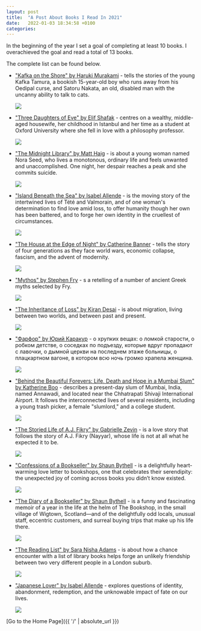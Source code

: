 ```yaml
---
layout: post
title:  "A Post About Books I Read In 2021"
date:   2022-01-03 18:34:58 +0100
categories: 
---
```


In the beginning of the year I set a goal of completing at least 10 books. I overachieved the goal and read a total of 13 books. 

The complete list can be found below.

<ul>
  <li> <p><a href="https://www.goodreads.com/book/show/4929.Kafka_on_the_Shore" title="hp">"Kafka on the Shore" by Haruki Murakami</a> - tells the stories of the young Kafka Tamura, a bookish 15-year-old boy who runs away from his Oedipal curse, and Satoru Nakata, an old, disabled man with the uncanny ability to talk to cats.</p> 
<p><img src="https://i.gr-assets.com/images/S/compressed.photo.goodreads.com/books/1429638085l/4929.jpg"/></p>   
  </li>
</ul>

<ul>
  <li><p><a href="https://www.goodreads.com/book/show/36429751-three-daughters-of-eve?ac=1&from_search=true&qid=LT0YVubdZF&rank=1" title="hp">"Three Daughters of Eve" by Elif Shafak</a> - centres on a wealthy, middle-aged housewife, her childhood in Istanbul and her time as a student at Oxford University where she fell in love with a philosophy professor.</p> 
<p><img src="https://i.gr-assets.com/images/S/compressed.photo.goodreads.com/books/1508262311l/36429751._SY475_.jpg"/></p> 
  </li>
</ul>

<ul>
  <li><p><a href="https://www.goodreads.com/book/show/52578297-the-midnight-library?ac=1&from_search=true&qid=Eewjb8aGzu&rank=1" title="hp">"The Midnight Library" by Matt Haig</a> - is about a young woman named Nora Seed, who lives a monotonous, ordinary life and feels unwanted and unaccomplished. One night, her despair reaches a peak and she commits suicide.</p> 
<p><img src="https://i.gr-assets.com/images/S/compressed.photo.goodreads.com/books/1602190253l/52578297.jpg"/></p> 
  </li>
</ul>

<ul>
  <li><p><a href="https://www.goodreads.com/book/show/7005479-island-beneath-the-sea?ac=1&from_search=true&qid=TwKXEggvSn&rank=1" title="hp">"Island Beneath the Sea" by Isabel Allende</a> - is the moving story of the intertwined lives of Tété and Valmorain, and of one woman's determination to find love amid loss, to offer humanity though her own has been battered, and to forge her own identity in the cruellest of circumstances.</p> 
<p><img src="https://i.gr-assets.com/images/S/compressed.photo.goodreads.com/books/1501991943l/7005479.jpg"/></p> 
  </li>
</ul>

<ul>
  <li><p><a href="https://www.goodreads.com/book/show/27163154-the-house-at-the-edge-of-night?ac=1&from_search=true&qid=4Mrr0k4Sr2&rank=1" title="hp">"The House at the Edge of Night" by Catherine Banner</a> -  tells the story of four generations as they face world wars, economic collapse, fascism, and the advent of modernity.</p> 
<p><img src="https://i.gr-assets.com/images/S/compressed.photo.goodreads.com/books/1449681882l/27163154.jpg"/></p> 
  </li>
</ul>

<ul>
  <li><p><a href="https://www.goodreads.com/book/show/35074096-mythos?ac=1&from_search=true&qid=sdgMsynHz9&rank=1" title="hp">"Mythos" by Stephen Fry</a> - s a retelling of a number of ancient Greek myths selected by Fry.</p> 
<p><img src="https://i.gr-assets.com/images/S/compressed.photo.goodreads.com/books/1502518360l/35074096._SY475_.jpg"/></p> 
  </li>
</ul>

<ul>
  <li><p><a href="https://www.goodreads.com/book/show/95186.The_Inheritance_of_Loss?ac=1&from_search=true&qid=AcVdFViXX8&rank=1" title="hp">"The Inheritance of Loss" by Kiran Desai</a> - is about migration, living between two worlds, and between past and present.</p> 
<p><img src="https://i.gr-assets.com/images/S/compressed.photo.goodreads.com/books/1327909065l/95186.jpg"/></p> 
  </li>
</ul>

<ul>
  <li><p><a href="https://www.goodreads.com/book/show/55852596?ac=1&from_search=true&qid=TjewRHppwy&rank=1" title="hp">"Фарфор" by Юрий Каракур</a> - о хрупких вещах: о ломкой старости, о робком детстве, о соседках по подъезду, которые вдруг пропадают с лавочки, о дымной церкви на последнем этаже больницы, о плацкартном вагоне, в котором всю ночь громко храпела женщина.</p> 
<p><img src="https://i.gr-assets.com/images/S/compressed.photo.goodreads.com/books/1604658592l/55852596._SY475_.jpg"/></p> 
  </li>
</ul>

<ul>
  <li><p><a href="https://www.goodreads.com/book/show/15132272-behind-the-beautiful-forevers?ac=1&from_search=true&qid=MrWrLxz2Ht&rank=1" title="hp">"Behind the Beautiful Forevers: Life, Death and Hope in a Mumbai Slum" by Katherine Boo</a> - describes a present-day slum of Mumbai, India, named Annawadi, and located near the Chhatrapati Shivaji International Airport. It follows the interconnected lives of several residents, including a young trash picker, a female "slumlord," and a college student.</p> 
<p><img src="https://i.gr-assets.com/images/S/compressed.photo.goodreads.com/books/1341055072l/15132272.jpg"/></p> 
  </li>
</ul>

<ul>
  <li><p><a href="https://www.goodreads.com/book/show/18293427-the-storied-life-of-a-j-fikry?ac=1&from_search=true&qid=1JZ2OJlpTv&rank=1" title="hp">"The Storied Life of A.J. Fikry" by Gabrielle Zevin</a> - is a love story that follows the story of A.J. Fikry (Nayyar), whose life is not at all what he expected it to be.</p> 
<p><img src="https://i.gr-assets.com/images/S/compressed.photo.goodreads.com/books/1404582137l/18293427.jpg"/></p> 
  </li>
</ul>

<ul>
  <li><p><a href="https://www.goodreads.com/book/show/44784526-confessions-of-a-bookseller?ac=1&from_search=true&qid=wyuJGkGocA&rank=2" title="hp">"Confessions of a Bookseller" by Shaun Bythell</a> -  is a delightfully heart-warming love letter to bookshops, one that celebrates their serendipity: the unexpected joy of coming across books you didn’t know existed.</p> 
<p><img src="https://i.gr-assets.com/images/S/compressed.photo.goodreads.com/books/1554387299l/44784526.jpg"/></p> 
  </li>
</ul>

<ul>
  <li><p><a href="https://www.goodreads.com/book/show/35512560-the-diary-of-a-bookseller?ac=1&from_search=true&qid=uXCTWK53sP&rank=1" title="hp">"The Diary of a Bookseller" by Shaun Bythell</a> - is a funny and fascinating memoir of a year in the life at the helm of The Bookshop, in the small village of Wigtown, Scotland—and of the delightfully odd locals, unusual staff, eccentric customers, and surreal buying trips that make up his life there.</p> 
<p><img src="https://i.gr-assets.com/images/S/compressed.photo.goodreads.com/books/1498386116l/35512560._SY475_.jpg"/></p> 
  </li>
</ul>

<ul>
  <li><p><a href="https://www.goodreads.com/book/show/55276648-the-reading-list?ac=1&from_search=true&qid=rKYFQ0esNd&rank=1" title="hp">"The Reading List" by Sara Nisha Adams</a> - is about how a chance encounter with a list of library books helps forge an unlikely friendship between two very different people in a London suburb.</p> 
<p><img src="https://images-na.ssl-images-amazon.com/images/I/51urAkRcUaS._SX328_BO1,204,203,200_.jpg"/></p> 
  </li>
</ul>

<ul>
  <li><p><a href="https://www.goodreads.com/book/show/25152052-the-japanese-lover?ac=1&from_search=true&qid=u36fqHntDK&rank=1" title="hp">"Japanese Lover" by Isabel Allende</a> - explores questions of identity, abandonment, redemption, and the unknowable impact of fate on our lives.</p> 
<p><img src="https://i.gr-assets.com/images/S/compressed.photo.goodreads.com/books/1501991754l/25152052.jpg"/></p> 
  </li>
</ul>


[Go to the Home Page]({{ '/' | absolute_url }})

